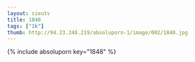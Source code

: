 ```yaml
--- 
layout: sieutv
title: 1848
tags: ["1k"]
thumb: http://94.23.248.219/absoluporn-1/image/002/1848.jpg
---
```

{% include absoluporn key="1848" %} 

